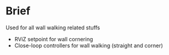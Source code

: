 # Brief

Used for all wall walking related stuffs
- RViZ setpoint for wall cornering
- Close-loop controllers for wall walking (straight and corner)
